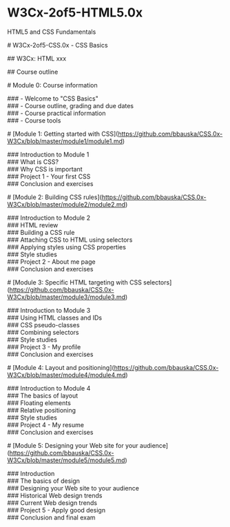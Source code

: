 # W3Cx-2of5-HTML5.0x

HTML5 and CSS Fundamentals

\# W3Cx-2of5-CSS.0x - CSS Basics

\## W3Cx: HTML xxx

\## Course outline

\# Module 0: Course information

\### - Welcome to "CSS Basics"  
\### - Course outline, grading and due dates  
\### - Course practical information  
\### - Course tools

\# \[Module 1: Getting started with CSS\](https://github.com/bbauska/CSS.0x-W3Cx/blob/master/module1/module1.md)

\### Introduction to Module 1  
\### What is CSS?  
\### Why CSS is important  
\### Project 1 - Your first CSS  
\### Conclusion and exercises

\# \[Module 2: Building CSS rules\](https://github.com/bbauska/CSS.0x-W3Cx/blob/master/module2/module2.md)

\### Introduction to Module 2  
\### HTML review  
\### Building a CSS rule  
\### Attaching CSS to HTML using selectors  
\### Applying styles using CSS properties  
\### Style studies  
\### Project 2 - About me page  
\### Conclusion and exercises

\# \[Module 3: Specific HTML targeting with CSS selectors\](https://github.com/bbauska/CSS.0x-W3Cx/blob/master/module3/module3.md)

\### Introduction to Module 3  
\### Using HTML classes and IDs  
\### CSS pseudo-classes  
\### Combining selectors  
\### Style studies  
\### Project 3 - My profile  
\### Conclusion and exercises

\# \[Module 4: Layout and positioning\](https://github.com/bbauska/CSS.0x-W3Cx/blob/master/module4/module4.md)

\### Introduction to Module 4  
\### The basics of layout  
\### Floating elements  
\### Relative positioning  
\### Style studies  
\### Project 4 - My resume  
\### Conclusion and exercises

\# \[Module 5: Designing your Web site for your audience\](https://github.com/bbauska/CSS.0x-W3Cx/blob/master/module5/module5.md)

\### Introduction  
\### The basics of design  
\### Designing your Web site to your audience  
\### Historical Web design trends  
\### Current Web design trends  
\### Project 5 - Apply good design  
\### Conclusion and final exam
